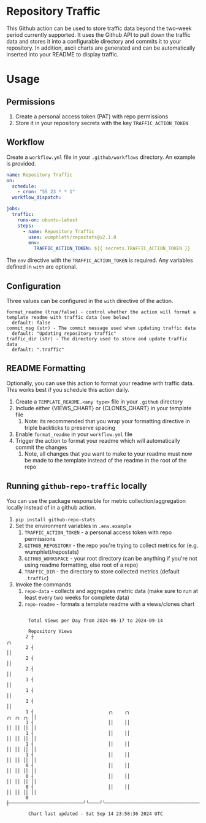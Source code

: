 # Repository Traffic

This Github action can be used to store traffic data beyond the two-week period currently supported.
It uses the Github API to pull down the traffic data and stores it into a configurable directory and commits it to your 
repository. In addition, ascii charts are generated and can be automatically inserted into your README to display traffic.

# Usage
## Permissions
1. Create a personal access token (PAT) with repo permissions
2. Store it in your repository secrets with the key `TRAFFIC_ACTION_TOKEN`

## Workflow
Create a `workflow.yml` file in your `.github/workflows` directory. An example is provided.

```yaml
name: Repository Traffic
on:
  schedule:
    - cron: "55 23 * * 1"
  workflow_dispatch:

jobs:
  traffic:
    runs-on: ubuntu-latest
    steps:
      - name: Repository Traffic
        uses: wumphlett/repostats@v2.1.0
        env:
          TRAFFIC_ACTION_TOKEN: ${{ secrets.TRAFFIC_ACTION_TOKEN }}
```
The `env` directive with the `TRAFFIC_ACTION_TOKEN` is required. Any variables defined in `with` are optional.

## Configuration
Three values can be configured in the `with` directive of the action.
```
format_readme (true/false) - control whether the action will format a template readme with traffic data (see below)
  default: false
commit_msg (str) - The commit message used when updating traffic data
  default: "Updating repository traffic"
traffic_dir (str) - The directory used to store and update traffic data
  default: ".traffic"
```

## README Formatting
Optionally, you can use this action to format your readme with traffic data. This works best if you schedule this action
daily.

1. Create a `TEMPLATE_README.<any type>` file in your `.github` directory
2. Include either {VIEWS_CHART} or {CLONES_CHART} in your template file
   1. Note: its recommended that you wrap your formatting directive in triple backticks to preserve spacing
3. Enable `format_readme` in your `workflow.yml` file
4. Trigger the action to format your readme which will automatically commit the changes
   1. Note, all changes that you want to make to your readme must now be made to the template instead of the readme in the root of the repo

## Running `github-repo-traffic` locally
You can use the package responsible for metric collection/aggregation locally instead of in a github action.

1. `pip install github-repo-stats`
2. Set the environment variables in `.env.example`
   1. `TRAFFIC_ACTION_TOKEN` - a personal access token with repo permissions
   2. `GITHUB_REPOSITORY` - the repo you're trying to collect metrics for (e.g. wumphlett/repostats)
   3. `GITHUB_WORKSPACE` - your root directory (can be anything if you're not using readme formatting, else root of a repo)
   4. `TRAFFIC_DIR` - the directory to store collected metrics (default `.traffic`)
3. Invoke the commands
   1. `repo-data` - collects and aggregates metric data (make sure to run at least every two weeks for complete data)
   2. `repo-readme` - formats a template readme with a views/clones chart

```

        Total Views per Day from 2024-06-17 to 2024-09-14

        Repository Views
       2 ┼                                                                                    ╭╮
       2 ┤                                                                                    ││
       2 ┤                                                                                    ││
       2 ┤                                                                                    ││
       1 ┤                                                                                    ││
       1 ┤                                                                                    ││
       1 ┤                                                                                    ││
       1 ┤                           ╭╮    ╭╮                                        ╭╮ ╭╮ ╭╮ ││
       1 ┤                           ││    ││                                        ││ ││ ││ ││
       1 ┤                           ││    ││                                        ││ ││ ││ ││
       1 ┤                           ││    ││                                        ││ ││ ││ ││
       1 ┤                           ││    ││                                        ││ ││ ││ ││
       0 ┤                           ││    ││                                        ││ ││ ││ ││
       0 ┤                           ││    ││                                        ││ ││ ││ ││
       0 ┤                           ││    ││                                        ││ ││ ││ ││
       0 ┼───────────────────────────╯╰────╯╰────────────────────────────────────────╯╰─╯╰─╯╰─╯╰───

        Chart last updated - Sat Sep 14 23:58:36 2024 UTC
        
```
